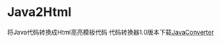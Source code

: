 # Java2Html
将Java代码转换成Html高亮模板代码
代码转换器1.0版本下载<a href="https://github.com/totoro-dev/Java2Html/releases/download/1.0/JavaConverter1.0.jar">JavaConverter</a>
